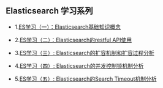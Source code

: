 ## Elasticsearch 学习系列
* 1.[ES学习（一）：Elasticsearch基础知识概念](./01.Elasticsearch基础知识概念.md)

* 2.[ES学习（二）：Elasticsearch的restful API使用](./02.Elasticsearch的restful%20api接口学习使用.md)

* 3.[ES学习（三）: Elasticsearch的扩容机制和扩容过程分析](./03.Elasticsearch扩容机制的选择.md)

* 4.[ES学习（四）: Elasticsearch的并发控制锁机制分析](./04.Elasticsearch的并发控制锁机制.md)

* 5.[ES学习（五）: Elasticsearch的Search Timeout机制分析](./05.Elasticsearch的Search%20Timeout机制分析.md)